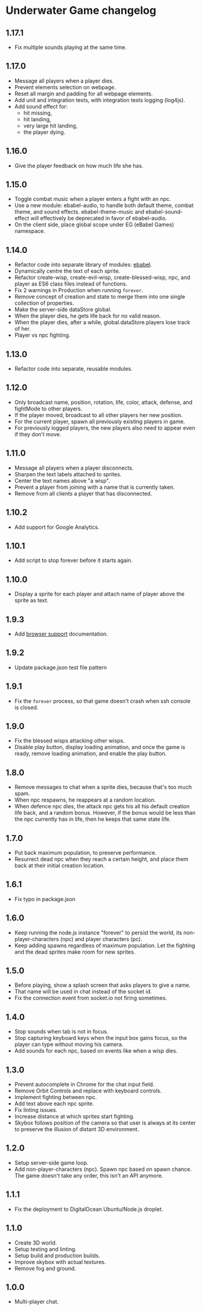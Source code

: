 # Underwater Game changelog

## 1.17.1
- Fix multiple sounds playing at the same time.

## 1.17.0
- Message all players when a player dies.
- Prevent elements selection on webpage.
- Reset all margin and padding for all webpage elements.
- Add unit and integration tests, with integration tests logging (log4js).
- Add sound effect for:
  - hit missing,
  - hit landing,
  - very large hit landing,
  - the player dying.

## 1.16.0
- Give the player feedback on how much life she has.

## 1.15.0
- Toggle combat music when a player enters a fight with an npc.
- Use a new module: ebabel-audio, to handle both default theme, combat theme, and sound effects. ebabel-theme-music and ebabel-sound-effect will effectively be deprecated in favor of ebabel-audio.
- On the client side, place global scope under EG (eBabel Games) namespace.

## 1.14.0
- Refactor code into separate library of modules: [ebabel](https://www.npmjs.com/package/ebabel).
- Dynamically centre the text of each sprite.
- Refactor create-wisp, create-evil-wisp, create-blessed-wisp, npc, and player as ES6 class files instead of functions.
- Fix 2 warnings in Production when running `forever`.
- Remove concept of creation and state to merge them into one single collection of properties.
- Make the server-side dataStore global.
- When the player dies, he gets life back for no valid reason.
- When the player dies, after a while, global.dataStore.players lose track of her.
- Player vs npc fighting.

## 1.13.0
- Refactor code into separate, reusable modules.

## 1.12.0
- Only broadcast name, position, rotation, life, color, attack, defense, and fightMode to other players.
- If the player moved, broadcast to all other players her new position.
- For the current player, spawn all previously existing players in game.
- For previously logged players, the new players also need to appear even if they don't move.

## 1.11.0
- Message all players when a player disconnects.
- Sharpen the text labels attached to sprites.
- Center the text names above "a wisp".
- Prevent a player from joining with a name that is currently taken.
- Remove from all clients a player that has disconnected.

## 1.10.2
- Add support for Google Analytics.

## 1.10.1
- Add script to stop forever before it starts again.

## 1.10.0
- Display a sprite for each player and attach name of player above the sprite as text.

## 1.9.3
- Add [browser support](BROWSER_SUPPORT.md) documentation.

## 1.9.2
- Update package.json test file pattern

## 1.9.1
- Fix the `forever` process, so that game doesn't crash when ssh console is closed.

## 1.9.0
- Fix the blessed wisps attacking other wisps.
- Disable play button, display loading animation, and once the game is ready, remove loading animation, and enable the play button.

## 1.8.0
- Remove messages to chat when a sprite dies, because that's too much spam.
- When npc respawns, he reappears at a random location.
- When defence npc dies, the attack npc gets his all his default creation life back, and a random bonus. However, if the bonus would be less than the npc currently has in life, then he keeps that same state life.

## 1.7.0
- Put back maximum population, to preserve performance.
- Resurrect dead npc when they reach a certain height, and place them back at their initial creation location.

## 1.6.1
- Fix typo in package.json

## 1.6.0
- Keep running the node.js instance "forever" to persist the world, its non-player-characters (npc) and player characters (pc).
- Keep adding spawns regardless of maximum population. Let the fighting and the dead sprites make room for new sprites.

## 1.5.0
- Before playing, show a splash screen that asks players to give a name.
- That name will be used in chat instead of the socket id.
- Fix the connection event from socket.io not firing sometimes.

## 1.4.0
- Stop sounds when tab is not in focus.
- Stop capturing keyboard keys when the input box gains focus, so the player can type without moving his camera.
- Add sounds for each npc, based on events like when a wisp dies.

## 1.3.0
- Prevent autocomplete in Chrome for the chat input field.
- Remove Orbit Controls and replace with keyboard controls.
- Implement fighting between npc.
- Add text above each npc sprite.
- Fix linting issues.
- Increase distance at which sprites start fighting.
- Skybox follows position of the camera so that user is always at its center to preserve the illusion of distant 3D environment.

## 1.2.0
- Setup server-side game loop.
- Add non-player-characters (npc). Spawn npc based on spawn chance. The game doesn't take any order, this isn't an API anymore.

## 1.1.1
- Fix the deployment to DigitalOcean Ubuntu/Node.js droplet.

## 1.1.0
- Create 3D world.
- Setup testing and linting.
- Setup build and production builds.
- Improve skybox with actual textures.
- Remove fog and ground.

## 1.0.0
- Multi-player chat.
